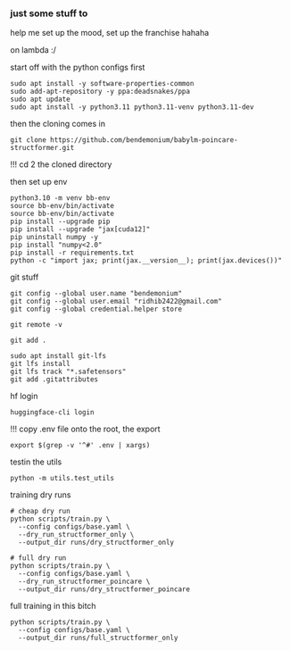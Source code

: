 ### just some stuff to
help me set up the mood, set up the franchise hahaha

on lambda :/

start off with the python configs first

```
sudo apt install -y software-properties-common
sudo add-apt-repository -y ppa:deadsnakes/ppa
sudo apt update
sudo apt install -y python3.11 python3.11-venv python3.11-dev
```

then the cloning comes in

```
git clone https://github.com/bendemonium/babylm-poincare-structformer.git
```

!!! cd 2 the cloned directory


then set up env

```
python3.10 -m venv bb-env
source bb-env/bin/activate
source bb-env/bin/activate
pip install --upgrade pip
pip install --upgrade "jax[cuda12]"
pip uninstall numpy -y
pip install "numpy<2.0"
pip install -r requirements.txt
python -c "import jax; print(jax.__version__); print(jax.devices())"
```

git stuff

```
git config --global user.name "bendemonium"
git config --global user.email "ridhib2422@gmail.com"
git config --global credential.helper store

git remote -v

git add .

sudo apt install git-lfs
git lfs install
git lfs track "*.safetensors"
git add .gitattributes
```

hf login 

```
huggingface-cli login
```

!!! copy .env file onto the root, the export

```
export $(grep -v '^#' .env | xargs)
```

testin the utils
```
python -m utils.test_utils
```

training dry runs

```
# cheap dry run
python scripts/train.py \
  --config configs/base.yaml \
  --dry_run_structformer_only \
  --output_dir runs/dry_structformer_only
```

```
# full dry run
python scripts/train.py \
  --config configs/base.yaml \
  --dry_run_structformer_poincare \
  --output_dir runs/dry_structformer_poincare
```

full training in this bitch
```
python scripts/train.py \
  --config configs/base.yaml \
  --output_dir runs/full_structformer_only
```